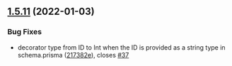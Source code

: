 ## [1.5.11](https://github.com/YassinEldeeb/prisma-tgql-types-gen/compare/v1.5.10...v1.5.11) (2022-01-03)


### Bug Fixes

* decorator type from ID to Int when the ID is provided as a string type in schema.prisma ([217382e](https://github.com/YassinEldeeb/prisma-tgql-types-gen/commit/217382eacbb1283e0853be19d51286b69089969d)), closes [#37](https://github.com/YassinEldeeb/prisma-tgql-types-gen/issues/37)
